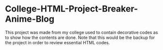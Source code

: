# College-HTML-Project-Breaker-Anime-Blog
This project was made from my college used to contain decorative codes as to show how the contents are done. Note that this would be the backup for the project in order to review essential HTML codes.
